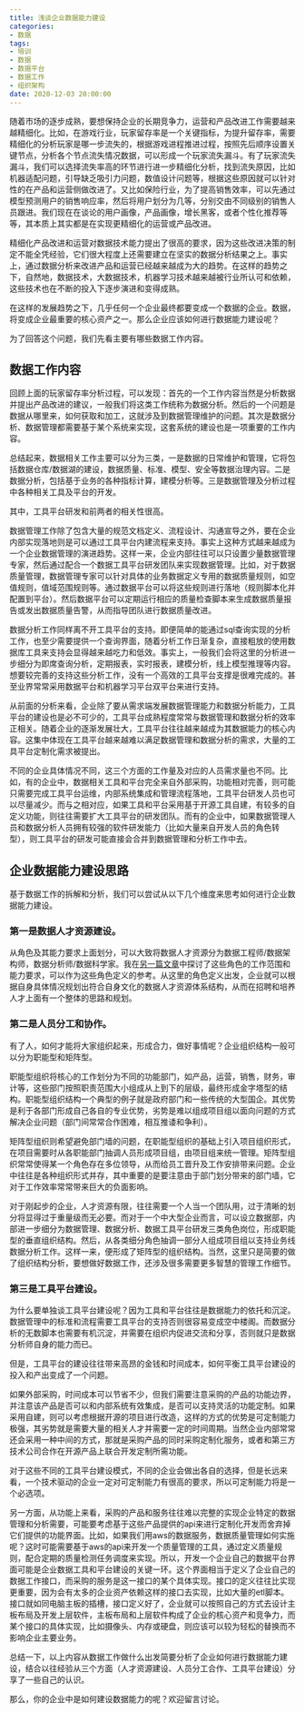 ```yaml
---
title: 浅谈企业数据能力建设
categories:
- 数据
tags:
- 培训
- 数据
- 数据平台
- 数据工作
- 组织架构
date: 2020-12-03 20:00:00
---
```


随着市场的逐步成熟，要想保持企业的长期竞争力，运营和产品改进工作需要越来越精细化。比如，在游戏行业，玩家留存率是一个关键指标，为提升留存率，需要精细化的分析玩家是哪一步流失的，根据游戏进程推进过程，按照先后顺序设置关键节点，分析各个节点流失情况数据，可以形成一个玩家流失漏斗。有了玩家流失漏斗，我们可以选择流失率高的环节进行进一步精细化分析，找到流失原因，比如机器适配问题，引导缺乏吸引力问题，数值设计问题等，根据这些原因就可以针对性的在产品和运营侧做改进了。又比如保险行业，为了提高销售效率，可以先通过模型预测用户的销售响应率，然后将用户划分为几等，分别交由不同级别的销售人员跟进。我们现在在谈论的用户画像，产品画像，增长黑客，或者个性化推荐等等，其本质上其实都是在实现更精细化的运营或产品改进。

<!-- more -->

精细化产品改进和运营对数据技术能力提出了很高的要求，因为这些改进决策的制定不能全凭经验，它们很大程度上还需要建立在坚实的数据分析结果之上。事实上，通过数据分析来改进产品和运营已经越来越成为大的趋势。在这样的趋势之下，自然地，数据技术，大数据技术，机器学习技术越来越被行业所认可和依赖，这些技术也在不断的投入下逐步演进和变得成熟。

在这样的发展趋势之下，几乎任何一个企业最终都要变成一个数据的企业。数据，将变成企业最重要的核心资产之一。那么企业应该如何进行数据能力建设呢？

为了回答这个问题，我们先看主要有哪些数据工作内容。

## 数据工作内容

回顾上面的玩家留存率分析过程，可以发现：首先的一个工作内容当然是分析数据并提出产品改进的建议，一般我们将这类工作统称为数据分析。然后的一个问题是数据从哪里来，如何获取和加工，这就涉及到数据管理维护的问题。其次是数据分析、数据管理都需要基于某个系统来实现，这套系统的建设也是一项重要的工作内容。

总结起来，数据相关工作主要可以分为三类，一是数据的日常维护和管理，它将包括数据仓库/数据湖的建设，数据质量、标准、模型、安全等数据治理内容。二是数据分析，包括基于业务的各种指标计算，建模分析等。三是数据管理及分析过程中各种相关工具及平台的开发。

其中，工具平台研发和前两者的相关性很高。

数据管理工作除了包含大量的规范文档定义、流程设计、沟通宣导之外，要在企业内部实现落地则是可以通过工具平台内建流程来支持。事实上这种方式越来越成为一个企业数据管理的演进趋势。这样一来，企业内部往往可以只设置少量数据管理专家，然后通过配合一个数据工具平台研发团队来实现数据管理。比如，对于数据质量管理，数据管理专家可以针对具体的业务数据定义专用的数据质量规则，如空值规则，值域范围规则等。通过数据平台可以将这些规则进行落地（规则脚本化并配置到平台）。然后数据平台可以定期运行相应的质量检查脚本来生成数据质量报告或发出数据质量告警，从而指导团队进行数据质量改进。

数据分析工作同样离不开工具平台的支持。即便简单的能通过sql查询实现的分析工作，也至少需要提供一个查询界面，随着分析工作日渐复杂，直接粗放的使用数据库工具来支持会显得越来越吃力和低效。事实上，一般我们会将这里的分析进一步细分为即席查询分析，定期报表，实时报表，建模分析，线上模型推理等内容。想要较完善的支持这些分析工作，没有一个高效的工具平台支撑是很难完成的。甚至业界常常采用数据平台和机器学习平台双平台来进行支持。

从前面的分析来看，企业除了要从需求端发展数据管理能力和数据分析能力，工具平台的建设也是必不可少的，工具平台成熟程度常常与数据管理和数据分析的效率正相关。随着企业的逐渐发展壮大，工具平台往往越来越成为其数据能力的核心内容。这集中体现在工具平台越来越难以满足数据管理和数据分析的需求，大量的工具平台定制化需求被提出。

不同的企业具体情况不同，这三个方面的工作量及对应的人员需求量也不同。比如，有的企业中，数据相关工具和平台完全来自外部采购，功能相对完善，则可能只需要完成工具平台运维，内部系统集成和管理流程落地，工具平台研发人员也可以尽量减少。而与之相对应，如果工具和平台采用基于开源工具自建，有较多的自定义功能，则往往需要扩大工具平台的研发团队。而有的企业中，如果数据管理人员和数据分析人员拥有较强的软件研发能力（比如大量来自开发人员的角色转型），则工具平台的研发可能直接会合并到数据管理和分析工作中去。

## 企业数据能力建设思路

基于数据工作的拆解和分析，我们可以尝试从以下几个维度来思考如何进行企业数据能力建设。

### 第一是数据人才资源建设。

从角色及其能力要求上面划分，可以大致将数据人才资源分为数据工程师/数据架构师，数据分析师/数据科学家。我在[另一篇文章](http://brightliao.com/2020/11/26/data-work-roles/)中探讨了这些角色的工作范围和能力要求，可以作为这些角色定义的参考。从这里的角色定义出发，企业就可以根据自身具体情况规划出符合自身文化的数据人才资源体系结构，从而在招聘和培养人才上面有一个整体的思路和规划。

### 第二是人员分工和协作。

有了人，如何才能将大家组织起来，形成合力，做好事情呢？企业组织结构一般可以分为职能型和矩阵型。

职能型组织将核心的工作划分为不同的功能部门，如产品，运营，销售，财务，审计等，这些部门按照职责范围大小组成从上到下的层级，最终形成金字塔型的结构。职能型组织结构一个典型的例子就是政府部门和一些传统的大型国企。其优势是利于各部门形成自己各自的专业优势，劣势是难以组成项目组以面向问题的方式解决企业问题（部门间常常合作困难，相互推诿和争利）。

矩阵型组织则希望避免部门墙的问题，在职能型组织的基础上引入项目组织形式，在项目需要时从各职能部门抽调人员形成项目组，由项目组来统一管理。矩阵型组织常常使得某一个角色存在多位领导，从而给员工晋升及工作安排带来问题。企业中往往是各种组织形式并存，其中重要的是要注意由于部门划分带来的部门墙，它对于工作效率常常带来巨大的负面影响。

对于刚起步的企业，人才资源有限，往往需要一个人当一个团队用，过于清晰的划分将显得过于重量级而无必要。而对于一个中大型企业而言，可以设立数据部，内部进一步细分为数据管理、数据分析、数据工具平台研发三类角色岗位，形成职能型的垂直组织结构。然后，从各类细分角色抽调一部分人组成项目组以支持业务线数据分析工作。这样一来，便形成了矩阵型的组织结构。当然，这里只是简要的做了组织结构分析，要想做好数据工作，还涉及很多需要更多智慧的管理工作细节。

### 第三是工具平台建设。

为什么要单独谈工具平台建设呢？因为工具和平台往往是数据能力的依托和沉淀。数据管理中的标准和流程需要工具平台的支持否则很容易变成空中楼阁。而数据分析的无数脚本也需要有机沉淀，并需要在组织内促进交流和分享，否则就只是数据分析师自身的能力而已。

但是，工具平台的建设往往带来高昂的金钱和时间成本，如何平衡工具平台建设的投入和产出变成了一个问题。

如果外部采购，时间成本可以节省不少，但我们需要注意采购的产品的功能边界，并注意该产品是否可以和内部系统有效集成，是否可以支持灵活的功能定制。如果采用自建，则可以考虑根据开源的项目进行改造，这样的方式的优势是可定制能力极强，其劣势就是需要大量的相关人才并需要一定的时间周期。当然企业内部常常还会采用一种中间的方式，那就是采购产品的同时采购定制化服务，或者和第三方技术公司合作在开源产品上联合开发定制所需功能。

对于这些不同的工具平台建设模式，不同的企业会做出各自的选择，但是长远来看，一个技术驱动的企业一定对可定制能力有很高的要求，所以可定制能力将是一个必选项。

另一方面，从功能上来看，采购的产品和服务往往难以完整的实现企业特定的数据管理和分析需要，可能要考虑基于这些产品提供的api来进行定制化开发而舍弃掉它们提供的功能界面。比如，如果我们用aws的数据服务，数据质量管理如何实施呢？这时可能需要基于aws的api来开发一个质量管理的工具，通过定义质量规则，配合定期的质量检测任务调度来实现。所以，开发一个企业自己的数据平台界面可能是企业数据工具和平台建设的关键一环。这个界面相当于定义了企业自己的数据工作接口，而采购的服务是这一接口的某个具体实现。接口的定义往往比实现更重要，因为会有太多的企业资产依赖这样的接口去实现，比如大量的etl脚本。接口就如同电脑主板的插槽，接口定义好了，企业就可以按照自己的方式去设计主板布局及开发上层软件，主板布局和上层软件构成了企业的核心资产和竞争力，而某个接口的具体实现，比如摄像头、内存或硬盘，则应该可以较为轻松的替换而不影响企业主要业务。

总结一下，以上内容从数据工作做什么出发简要分析了企业如何进行数据能力建设，结合以往经验从三个方面（人才资源建设、人员分工合作、工具平台建设）分享了一些自己的认识。

那么，你的企业中是如何建设数据能力的呢？欢迎留言讨论。


